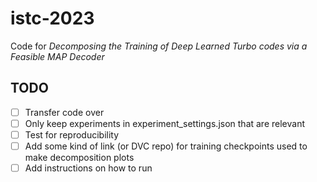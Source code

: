 # istc-2023
Code for *Decomposing the Training of Deep Learned Turbo codes via a Feasible MAP Decoder*

## TODO
- [ ] Transfer code over
- [ ] Only keep experiments in experiment_settings.json that are relevant
- [ ] Test for reproducibility
- [ ] Add some kind of link (or DVC repo) for training checkpoints used to make decomposition plots
- [ ] Add instructions on how to run
